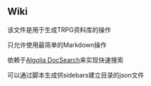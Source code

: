 ## Wiki

该文件是用于生成TRPG资料库的操作

只允许使用最简单的Markdown操作

依赖于[Algolia DocSearch](https://docsearch.algolia.com/)来实现快速搜索

可以通过脚本生成供sidebars建立目录的json文件

